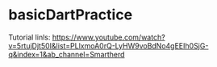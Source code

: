 # basicDartPractice

Tutorial linls: https://www.youtube.com/watch?v=5rtujDjt50I&list=PLlxmoA0rQ-LyHW9voBdNo4gEEIh0SjG-q&index=1&ab_channel=Smartherd